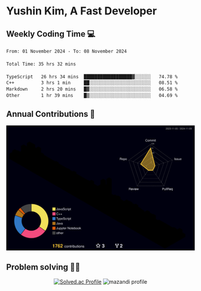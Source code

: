 # Yushin Kim, A Fast Developer

## Weekly Coding Time 💻

<!--START_SECTION:waka-->

```txt
From: 01 November 2024 - To: 08 November 2024

Total Time: 35 hrs 32 mins

TypeScript   26 hrs 34 mins  ██████████████████▓░░░░░░   74.78 %
C++          3 hrs 1 min     ██░░░░░░░░░░░░░░░░░░░░░░░   08.51 %
Markdown     2 hrs 20 mins   █▓░░░░░░░░░░░░░░░░░░░░░░░   06.58 %
Other        1 hr 39 mins    █▒░░░░░░░░░░░░░░░░░░░░░░░   04.69 %
```

<!--END_SECTION:waka-->

## Annual Contributions 🏃

![](./profile-3d-contrib/profile-night-rainbow.svg)

## Problem solving 👨‍💻

<div align="center">

[![Solved.ac Profile](http://mazassumnida.wtf/api/v2/generate_badge?boj=kys010306)](https://solved.ac/kys010306)
![mazandi profile](http://mazandi.herokuapp.com/api?handle=kys010306&theme=dark)

</div>
